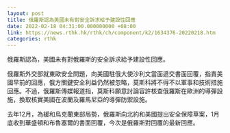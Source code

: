 ```yaml
---
layout: post
title: 俄羅斯認為美國未有對安全訴求給予建設性回應
date: 2022-02-18 04:31:00.000000000 +08:00
link: https://news.rthk.hk/rthk/ch/component/k2/1634376-20220218.htm
categories: rthk
---
```


俄羅斯認為，美國未有對俄羅斯的安全訴求給予建設性回應。

俄羅斯外交部就東歐安全問題，向美國駐俄大使沙利文當面遞交書面回覆，指責美國早前的回應，俄方關鍵安全利益仍然被忽略，莫斯科將不得不以軍事和技術措施回應。不過，俄羅斯傳媒報道指，莫斯科願意討論容許核查俄羅斯在歐洲的導彈設施，換取核實美國在波蘭及羅馬尼亞的導彈防禦設施。

去年12月，為緩和烏克蘭東部局勢，俄羅斯向北約和美國提出安全保障草案，1月底收到華盛頓和布魯塞爾的書面回覆，今次是俄羅斯對回覆的最新回應。

